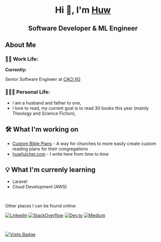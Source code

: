 <h1 align="center">Hi 👋, I'm <a href="https://huwfulcher.com">Huw</a></h1>
<h2 align="center">Software Developer & ML Engineer</h2>

## About Me
### 👨‍💻 Work Life:
<strong>Currently:</strong> 

Senior Software Engineer at [CACI IIG](https://www.caci-iig.co.uk)


### 👨‍👩‍👦 Personal Life:
- I am a husband and father to one, 
- I love to read, my current goal is to read 30 books this year (mainly Theology and Science Fiction), 


## 🛠️ What I'm working on
- [Custom Bible Plans](https://custombibleplans.com) - A way for churches to more easily create custom reading plans for their congregations
- [huwfulcher.com](https://huwfulcher.com) - I write here from time to time

## 💡 What I'm currenly learning
- Laravel
- Cloud Development (AWS)


</br>

Other places I can be found online:

[![Linkedin](https://img.shields.io/badge/linkedin-%230077B5.svg?&style=flat&logo=linkedin&logoColor=white&link=https://www.linkedin.com/in/huwfulcher/)](https://www.linkedin.com/in/huwfulcher/)
[![StackOverflow](https://img.shields.io/badge/-StackOverflow-orange?style=flat&logo=stackoverflow&logoColor=white&link=https://stackoverflow.com/users/3752895/hfulcher)](https://stackoverflow.com/users/3752895/hfulcher)
[![Dev.to](https://img.shields.io/badge/-DEV.TO-black?style=flat&logo=dev&logoColor=white&link=https://dev.to/huwfulcher)](https://dev.to/huwfulcher)
[![Medium](https://img.shields.io/badge/-Medium-black?style=flat&logo=medium&logoColor=white&link=https://medium.com/@huwfulcher)](https://medium.com/@huwfulcher)

</br>

[![Visits Badge](https://badges.pufler.dev/visits/hfulcher/hfulcher)](https://badges.pufler.dev)
